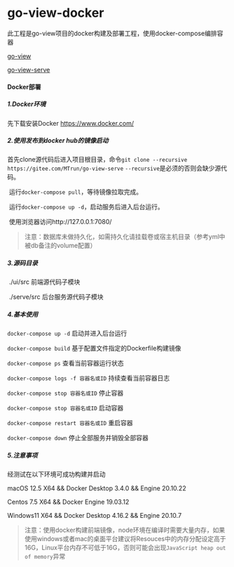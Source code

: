 # go-view-docker

此工程是go-view项目的docker构建及部署工程，使用docker-compose编排容器

[go-view](https://gitee.com/AHEAD4/go-view)

[go-view-serve](https://gitee.com/MTrun/go-view-serve)

#### Docker部署

##### 1.Docker环境
先下载安装Docker
https://www.docker.com/

##### 2.使用发布到docker hub的镜像启动

​	首先clone源代码后进入项目根目录，命令`git clone --recursive https://gitee.com/MTrun/go-view-serve`
        `--recursive`是必须的否则会缺少源代码。

​	运行`docker-compose pull`，等待镜像拉取完成。

​        运行`docker-compose up -d`，启动服务后进入后台运行。

​	使用浏览器访问http://127.0.0.1:7080/

> ​	注意：数据库未做持久化，如需持久化请挂载卷或宿主机目录（参考yml中被db备注的volume配置）

##### 3.源码目录

​	./ui/src  前端源代码子模块

​	./serve/src 后台服务源代码子模块

##### 4.基本使用
`docker-compose up -d` 启动并进入后台运行

`docker-compose build` 基于配置文件指定的Dockerfile构建镜像

`docker-compose ps` 查看当前容器运行状态

`docker-compose logs -f 容器名或ID` 持续查看当前容器日志

`docker-compose stop 容器名或ID`  停止容器

`docker-compose stop 容器名或ID`  启动容器

`docker-compose restart 容器名或ID`  重启容器

`docker-compose down` 停止全部服务并销毁全部容器



##### 5.注意事项

经测试在以下环境可成功构建并启动

macOS 12.5 X64 && Docker Desktop 3.4.0 && Engine 20.10.22 

Centos 7.5 X64 && Docker Engine 19.03.12 

Windows11 X64 && Docker Desktop 4.16.2 && Engine 20.10.7

> 注意：使用docker构建前端镜像，node环境在编译时需要大量内存，如果使用windows或者mac的桌面平台建议将Resouces中的内存分配设定高于16G，Linux平台内存不可低于16G，否则可能会出现`JavaScript heap out of memory`异常